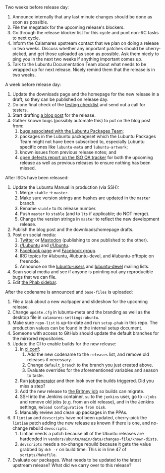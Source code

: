 Two weeks before release day:

 1. Announce internally that any last minute changes should be done as soon as possible.
 1. File the megatask for the upcoming release's blockers.
 1. Go through the release blocker list for this cycle and punt non-RC tasks to next cycle.
 1. Inform the Calamares upstream contact that we plan on doing a release in two weeks. Discuss whether any important patches should be cherry-picked, and get those uploaded as soon as possible. Ask them nicely to ping you in the next two weeks if anything important comes up.
 1. Talk to the Lubuntu Documentation Team about what needs to be wrapped up for next release. Nicely remind them that the release is in two weeks.

A week before release day:

 1. Update the downloads page and the homepage for the new release in a draft, so they can be published on release day.
 1. Do one final check of the [testing checklist](https://phab.lubuntu.me/w/release-team/testing-checklist/) and send out a call for testers.
 1. Start drafting [a blog post](https://phab.lubuntu.me/source/blog/) for the release.
 1. Gather known bugs (possibly automate this) to put on the blog post from:
    1. [bugs associated with the Lubuntu Packages Team](https://bugs.launchpad.net/~lubuntu-packaging);
    1. packages in the Lubuntu packageset which the Lubuntu Packages Team might not have been subscribed to, especially Lubuntu specific ones like `lubuntu-meta` and `lubuntu-artwork`;
    1. known issues from previous release notes; and
    1. [open defects report on the ISO QA tracker](http://iso.qa.ubuntu.com/qatracker/reports/defects/opened) for both the upcoming release as well as previous releases to ensure nothing has been missed. 

After ISOs have been released:

 1. Update the Lubuntu Manual in production (via SSH):
    1. Merge `stable` -> `master`.
    1. Make sure version strings and hashes are updated in the `master` branch.
    1. Rename `stable` to its release number.
    1. Push `master` to `stable` (and to `lts` if applicable; do NOT merge).
    1. Change the version strings in `master` to reflect the new development release.
 1. Publish the blog post and the downloads/homepage drafts.
 1. Post on social media:
    1. [Twitter](https://twitter.com/LubuntuOfficial) or [Mastodon](https://mastodon.technology/@lubuntu) (publishing to one published to the other).
    1. [r/Lubuntu](https://www.reddit.com/r/Lubuntu) and [r/Ubuntu](https://www.reddit.com/r/Ubuntu).
    1. [Facebook page](https://www.facebook.com/Lubuntu.Official.Page/) and [Facebook group](https://www.facebook.com/groups/lubuntu.official/).
    1. IRC topics for #lubuntu, #lubuntu-devel, and #lubuntu-offtopic on freenode.
    1. Announce on the [lubuntu-users](https://lists.ubuntu.com/mailman/listinfo/lubuntu-users) and [lubuntu-devel](https://lists.ubuntu.com/mailman/listinfo/lubuntu-devel) mailing lists.
 1. Scan social media and see if anyone is pointing out any reproducible bugs that we can file.
 1. Edit [the Phab sidebar](https://phab.lubuntu.me/home/menu/configure/global/).

After the codename is announced and `base-files` is uploaded:

 1. File a task about a new wallpaper and slideshow for the upcoming release.
 1. Change `update.cfg` in lubuntu-meta and the branding as well as the desktop file in `calamares-settings-ubuntu`.
 1. Make sure `repo-list` is up-to-date and run `setup-phab` in this repo. The production values can be found in the internal setup document.
 1. Someone with access to GitHub should update the default branches for the mirrored repositories.
 1. Update the CI to enable builds for the new release:
    1. In [ci.conf](https://phab.lubuntu.me/source/ci-metadata/browse/master/ci.conf):
       1. Add the new codename to the `releases` list, and remove old releases if necessary.
       1. Change `default_branch` to the branch you just created above.
       1. Evaluate overrides for the aforementioned variables and season to taste.
    1. Run [jobgenerator](https://ci.lubuntu.me/job/jobgenerator/) and then look over the builds triggered. Did you miss a step?
    1. Add the new release to [the Britney job](https://ci.lubuntu.me/view/mgmt/job/Britney/configure) so builds can migrate.
    1. SSH into the Jenkins container, `su` to the `jenkins` user, go to `~/jobs` and remove old jobs (e.g. from an old release), and in the Jenkins settings, `Reload Configuration from Disk`.
    1. Manually review and clean up packages in the PPAs.
 1. If `lintian` and `devscripts` have not been updated, cherry-pick the `lintian` patch adding the new release as known if there is one, and no-change rebuild `devscripts`.
    1. Lintian needs a patch because all of the Ubuntu releases are hardcoded in `vendors/ubuntu/main/data/changes-file/known-dists`.
    1. `devscripts` needs a no-change rebuild because it gets the value grabbed by `dch -r` on build time. This is in line 47 of `scripts/Makefile`.
 1. Evaluate our packages. What needs to be updated to the latest upstream release? What did we carry over to this release?
